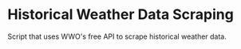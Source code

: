 # Historical Weather Data Scraping
Script that uses WWO's free API to scrape historical weather data.
